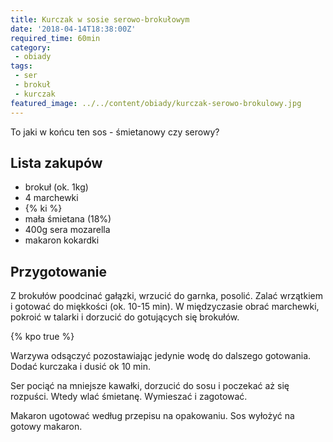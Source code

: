 ```yaml
---
title: Kurczak w sosie serowo-brokułowym
date: '2018-04-14T18:38:00Z'
required_time: 60min
category:
 - obiady
tags:
 - ser
 - brokuł
 - kurczak
featured_image: ../../content/obiady/kurczak-serowo-brokulowy.jpg
---
```


To jaki w końcu ten sos - śmietanowy czy serowy?

<!-- more -->

## Lista zakupów

 - brokuł (ok. 1kg)
 - 4 marchewki
 - {% ki %}
 - mała śmietana (18%)
 - 400g sera mozarella
 - makaron kokardki

## Przygotowanie

Z brokułów poodcinać gałązki, wrzucić do garnka, posolić.
Zalać wrzątkiem i gotować do miękkości (ok. 10-15 min).
W międzyczasie obrać marchewki, pokroić w talarki i dorzucić do gotujących się brokułów.

{% kpo true %}

Warzywa odsączyć pozostawiając jedynie wodę do dalszego gotowania. Dodać kurczaka i dusić ok 10 min.

Ser pociąć na mniejsze kawałki, dorzucić do sosu i poczekać aż się rozpuści. Wtedy wlać śmietanę.
Wymieszać i zagotować.

Makaron ugotować według przepisu na opakowaniu.
Sos wyłożyć na gotowy makaron.
